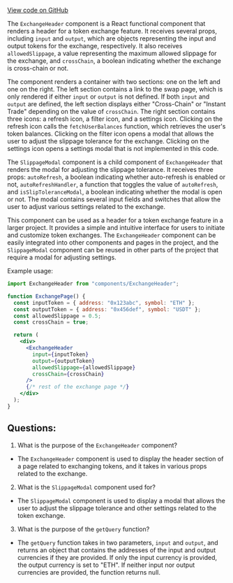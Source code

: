 [View code on GitHub](zoo-labs/zoo/blob/master/core/src/components/Swap/Header.tsx)

The `ExchangeHeader` component is a React functional component that renders a header for a token exchange feature. It receives several props, including `input` and `output`, which are objects representing the input and output tokens for the exchange, respectively. It also receives `allowedSlippage`, a value representing the maximum allowed slippage for the exchange, and `crossChain`, a boolean indicating whether the exchange is cross-chain or not. 

The component renders a container with two sections: one on the left and one on the right. The left section contains a link to the swap page, which is only rendered if either `input` or `output` is not defined. If both `input` and `output` are defined, the left section displays either "Cross-Chain" or "Instant Trade" depending on the value of `crossChain`. The right section contains three icons: a refresh icon, a filter icon, and a settings icon. Clicking on the refresh icon calls the `fetchUserBalances` function, which retrieves the user's token balances. Clicking on the filter icon opens a modal that allows the user to adjust the slippage tolerance for the exchange. Clicking on the settings icon opens a settings modal that is not implemented in this code.

The `SlippageModal` component is a child component of `ExchangeHeader` that renders the modal for adjusting the slippage tolerance. It receives three props: `autoRefresh`, a boolean indicating whether auto-refresh is enabled or not, `autoRefreshHandler`, a function that toggles the value of `autoRefresh`, and `isSlipToleranceModal`, a boolean indicating whether the modal is open or not. The modal contains several input fields and switches that allow the user to adjust various settings related to the exchange.

This component can be used as a header for a token exchange feature in a larger project. It provides a simple and intuitive interface for users to initiate and customize token exchanges. The `ExchangeHeader` component can be easily integrated into other components and pages in the project, and the `SlippageModal` component can be reused in other parts of the project that require a modal for adjusting settings. 

Example usage:

```jsx
import ExchangeHeader from "components/ExchangeHeader";

function ExchangePage() {
  const inputToken = { address: "0x123abc", symbol: "ETH" };
  const outputToken = { address: "0x456def", symbol: "USDT" };
  const allowedSlippage = 0.5;
  const crossChain = true;

  return (
    <div>
      <ExchangeHeader
        input={inputToken}
        output={outputToken}
        allowedSlippage={allowedSlippage}
        crossChain={crossChain}
      />
      {/* rest of the exchange page */}
    </div>
  );
}
```
## Questions: 
 1. What is the purpose of the `ExchangeHeader` component?
- The `ExchangeHeader` component is used to display the header section of a page related to exchanging tokens, and it takes in various props related to the exchange.

2. What is the `SlippageModal` component used for?
- The `SlippageModal` component is used to display a modal that allows the user to adjust the slippage tolerance and other settings related to the token exchange.

3. What is the purpose of the `getQuery` function?
- The `getQuery` function takes in two parameters, `input` and `output`, and returns an object that contains the addresses of the input and output currencies if they are provided. If only the input currency is provided, the output currency is set to "ETH". If neither input nor output currencies are provided, the function returns null.